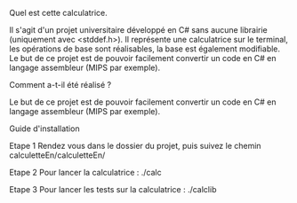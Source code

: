 Quel est cette calculatrice.

Il s'agit d'un projet universitaire développé en C# sans aucune librairie (uniquement avec <stddef.h>). Il représente une calculatrice sur le terminal, les opérations de base sont réalisables, la base est également modifiable. Le but de ce projet est de pouvoir facilement convertir un code en C# en langage assembleur (MIPS par exemple).

Comment a-t-il été réalisé ?

Le but de ce projet est de pouvoir facilement convertir un code en C# en langage assembleur (MIPS par exemple).

Guide d'installation

Etape 1
Rendez vous dans le dossier du projet, puis suivez le chemin calculetteEn/calculetteEn/

Etape 2
Pour lancer la calculatrice : ./calc

Etape 3
Pour lancer les tests sur la calculatrice : ./calclib
